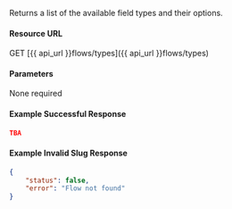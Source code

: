 <!--
@title Get all field types
@author Moltin Ltd
@description Get a list of the available field types
@order 15.1.1

@sidebar 1
@family Flow/Field Type
@rate No
@auth Yes
@format JSON
@http GET
@version beta
-->
Returns a list of the available field types and their options.

#### Resource URL
GET [{{ api_url }}flows/types]({{ api_url }}flows/types)


#### Parameters
None required

<!--code-->
#### Example Successful Response
``` json
TBA
```

#### Example Invalid Slug Response
``` json
{
    "status": false,
    "error": "Flow not found"
}
```
<!--/code-->